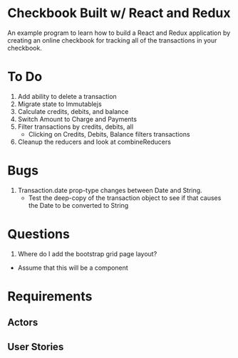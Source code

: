 # Checkbook Built w/ React and Redux
An example program to learn how to build a React and Redux application by
creating an online checkbook for tracking all of the transactions in your 
checkbook.

# To Do
1. Add ability to delete a transaction
2. Migrate state to Immutablejs
3. Calculate credits, debits, and balance
4. Switch Amount to Charge and Payments
5. Filter transactions by credits, debits, all
    * Clicking on Credits, Debits, Balance filters transactions
6. Cleanup the reducers and look at combineReducers

# Bugs
1. Transaction.date prop-type changes between Date and String.
    * Test the deep-copy of the transaction object to see if that
      causes the Date to be converted to String


# Questions
1. Where do I add the bootstrap grid page layout?
  * Assume that this will be a component

# Requirements
## Actors
## User Stories